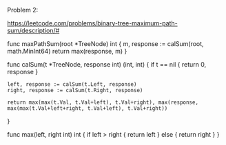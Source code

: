 
Problem 2:

https://leetcode.com/problems/binary-tree-maximum-path-sum/description/#

func maxPathSum(root *TreeNode) int {
    m, response := calSum(root, math.MinInt64)
    return max(response, m)
}

func calSum(t *TreeNode, response int) (int, int) {
    if t == nil {
        return 0, response
    }
    
    left, response := calSum(t.Left, response)
    right, response := calSum(t.Right, response)
    
    return max(max(t.Val, t.Val+left), t.Val+right), max(response, max(max(t.Val+left+right, t.Val+left), t.Val+right))
}

func max(left, right int) int {
    if left > right {
        return left
    } else {
        return right
    }
}
